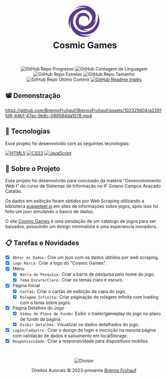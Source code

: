 <h1 align="center">
  <img src="./assets/img/others/branch-dark.png" width="100" alt="Cosmic Games Logo"/></br>
  <img src="" height="30" width="0" alt="" />
  Cosmic Games
</h1>

</br>

<div align="center">
  
  ![GitHub Repo Progresso](https://img.shields.io/badge/status-complete-_?style=for-the-badge&color=%2304db48)
  ![GitHub Contagem de Linguagem](https://img.shields.io/github/languages/count/brennofruhauf/cosmic-games?style=for-the-badge&color=%230088ff)
  ![GitHub Repo Estrelas](https://img.shields.io/github/stars/brennofruhauf/cosmic-games?style=for-the-badge&color=%23ffff00)
  ![GitHub Repo Tamanho](https://img.shields.io/github/repo-size/brennofruhauf/cosmic-games?style=for-the-badge&color=%23ff0040)
  ![GitHub Repo Último Commit](https://img.shields.io/github/last-commit/brennofruhauf/cosmic-games?style=for-the-badge&color=%23ff006b)
  [![GitHub Readme Inglês](https://img.shields.io/badge/%F0%9F%87%BA%F0%9F%87%B8_README-Ingl%C3%AAs-_?style=for-the-badge&color=%23B22334)](https://github.com/BrennoFruhauf/cosmic-games)
  
</div>

## 📽️ Demonstração

https://github.com/BrennoFruhauf/BrennoFruhauf/assets/102325604/a2261fd8-44b1-47ac-9e8c-089584da1078.mp4

## 🚀 Tecnologias

Esse projeto foi desenvolvido com as seguintes tecnologias:
<div>

  [![HTML5](https://img.shields.io/badge/html5-%23E34F26.svg?style=for-the-badge&logo=html5&logoColor=white)](https://developer.mozilla.org/pt-BR/docs/Web/HTML)
  [![CSS3](https://img.shields.io/badge/css3-%231572B6.svg?style=for-the-badge&logo=css3&logoColor=white)](https://developer.mozilla.org/pt-BR/docs/Web/CSS)
  [![JavaScript](https://img.shields.io/badge/javascript-%23323330.svg?style=for-the-badge&logo=javascript&logoColor=black&color=%23F7DF1E)](https://developer.mozilla.org/pt-BR/docs/Web/JavaScript)

</div>

## 🎨 Sobre o Projeto

Esse projeto foi desenvolvido para conclusão da matéria "Desenvolvimento Web I" do curso de Sistemas de Informação no IF Goiano Campus Avaçado Catalão.

Os dados em exibição foram obtidos por Web Scraping utilizando a biblioteca [puppeteer.js](https://pptr.dev/) em sites de informações sobre jogos, após isso foi feito um json simulando o banco de dados.

O site [Cosmic Games](https://brennofruhauf.github.io/cosmic-games/) é uma simulação de um catalogo de jogos para ser baixados, possuindo um design minimalista e uma experiencia inovadora.

## 📋 Tarefas e Novidades

- [X] `Obter os Dados:` Crie um json com os dados obtidos por web scraping.
- [X] `Logo Marca:` Criar a logo do "Cosmic Games".
- [X] Menu
  - [X] `Barra de Pesquisa:` Criar a barra de pesquisa pelo nome do jogo.
  - [X] `Tema Escuro/Claro:` Criar os temas claro e escuro.
- [X] Página Inicial
  - [X] `Cartão:` Criar o cartão de exibição da capa do jogo.
  - [X] `Rolagem Infinita:` Criar páginação de rolagem infinita com loading com o tema sobre jogos.
- [X] Página Detalhes do Jogo
  - [X] `Vídeo de Plano de Fundo:` Exibir o trailer/gameplay do jogo no plano de fundo da página.
  - [X] `Exibir Detalhes:` Visualizar os dados detalhados do jogo.
- [X] `Login/Cadastro:` Criar o design de login e inscrição na mesma página com validação de dados e salvamento em localStorage.
- [X] `Responsividade:` Criar a responsividade para dispositivos mobiles.

</br>

<p align="center">
  <img src="https://github.com/BrennoFruhauf/BrennoFruhauf/assets/102325604/d1ddec26-7cd5-4775-8fbc-869045cc3d60" width="400" alt="Divisor" />
</p>
<p align="center">
  Direitos Autorais &copy; 2023-presente <a href="https://github.com/brennofruhauf" target="_blank">Brenno Fruhauf</a>
</p>
